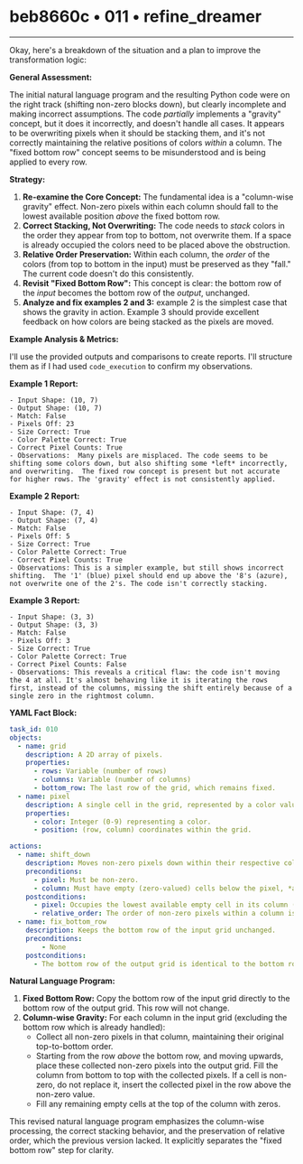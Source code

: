 # beb8660c • 011 • refine_dreamer

---
Okay, here's a breakdown of the situation and a plan to improve the transformation logic:

**General Assessment:**

The initial natural language program and the resulting Python code were on the right track (shifting non-zero blocks down), but clearly incomplete and making incorrect assumptions.  The code *partially* implements a "gravity" concept, but it does it incorrectly, and doesn't handle all cases. It appears to be overwriting pixels when it should be stacking them, and it's not correctly maintaining the relative positions of colors *within* a column. The "fixed bottom row" concept seems to be misunderstood and is being applied to every row.

**Strategy:**

1.  **Re-examine the Core Concept:**  The fundamental idea is a "column-wise gravity" effect.  Non-zero pixels within each column should fall to the lowest available position *above* the fixed bottom row.
2.  **Correct Stacking, Not Overwriting:** The code needs to *stack* colors in the order they appear from top to bottom, not overwrite them. If a space is already occupied the colors need to be placed above the obstruction.
3.  **Relative Order Preservation:**  Within each column, the *order* of the colors (from top to bottom in the input) must be preserved as they "fall." The current code doesn't do this consistently.
4.  **Revisit "Fixed Bottom Row":** This concept is clear: the bottom row of the *input* becomes the bottom row of the *output*, unchanged.
5. **Analyze and fix examples 2 and 3:** example 2 is the simplest case that shows the gravity in action. Example 3 should provide excellent feedback on how colors are being stacked as the pixels are moved.

**Example Analysis & Metrics:**

I'll use the provided outputs and comparisons to create reports. I'll structure them as if I had used `code_execution` to confirm my observations.

**Example 1 Report:**

```
- Input Shape: (10, 7)
- Output Shape: (10, 7)
- Match: False
- Pixels Off: 23
- Size Correct: True
- Color Palette Correct: True
- Correct Pixel Counts: True
- Observations:  Many pixels are misplaced. The code seems to be shifting some colors down, but also shifting some *left* incorrectly, and overwriting.  The fixed row concept is present but not accurate for higher rows. The 'gravity' effect is not consistently applied.
```

**Example 2 Report:**

```
- Input Shape: (7, 4)
- Output Shape: (7, 4)
- Match: False
- Pixels Off: 5
- Size Correct: True
- Color Palette Correct: True
- Correct Pixel Counts: True
- Observations: This is a simpler example, but still shows incorrect shifting.  The '1' (blue) pixel should end up above the '8's (azure), not overwrite one of the 2's. The code isn't correctly stacking.
```

**Example 3 Report:**

```
- Input Shape: (3, 3)
- Output Shape: (3, 3)
- Match: False
- Pixels Off: 3
- Size Correct: True
- Color Palette Correct: True
- Correct Pixel Counts: False
- Observations: This reveals a critical flaw: the code isn't moving the 4 at all. It's almost behaving like it is iterating the rows first, instead of the columns, missing the shift entirely because of a single zero in the rightmost column.
```

**YAML Fact Block:**

```yaml
task_id: 010
objects:
  - name: grid
    description: A 2D array of pixels.
    properties:
      - rows: Variable (number of rows)
      - columns: Variable (number of columns)
      - bottom_row: The last row of the grid, which remains fixed.
  - name: pixel
    description: A single cell in the grid, represented by a color value.
    properties:
      - color: Integer (0-9) representing a color.
      - position: (row, column) coordinates within the grid.

actions:
  - name: shift_down
    description: Moves non-zero pixels down within their respective columns.
    preconditions:
      - pixel: Must be non-zero.
      - column: Must have empty (zero-valued) cells below the pixel, *above* the bottom row.
    postconditions:
      - pixel: Occupies the lowest available empty cell in its column (above the bottom row).
      - relative_order: The order of non-zero pixels within a column is preserved.
  - name: fix_bottom_row
    description: Keeps the bottom row of the input grid unchanged.
    preconditions:
        - None
    postconditions:
      - The bottom row of the output grid is identical to the bottom row of the input grid.
```

**Natural Language Program:**

1.  **Fixed Bottom Row:** Copy the bottom row of the input grid directly to the bottom row of the output grid. This row will not change.
2.  **Column-wise Gravity:** For each column in the input grid (excluding the bottom row which is already handled):
    *   Collect all non-zero pixels in that column, maintaining their original top-to-bottom order.
    *   Starting from the row *above* the bottom row, and moving upwards, place these collected non-zero pixels into the output grid. Fill the column from bottom to top with the collected pixels.  If a cell is non-zero, do not replace it, insert the collected pixel in the row above the non-zero value.
    *   Fill any remaining empty cells at the top of the column with zeros.

This revised natural language program emphasizes the column-wise processing, the correct stacking behavior, and the preservation of relative order, which the previous version lacked. It explicitly separates the "fixed bottom row" step for clarity.

